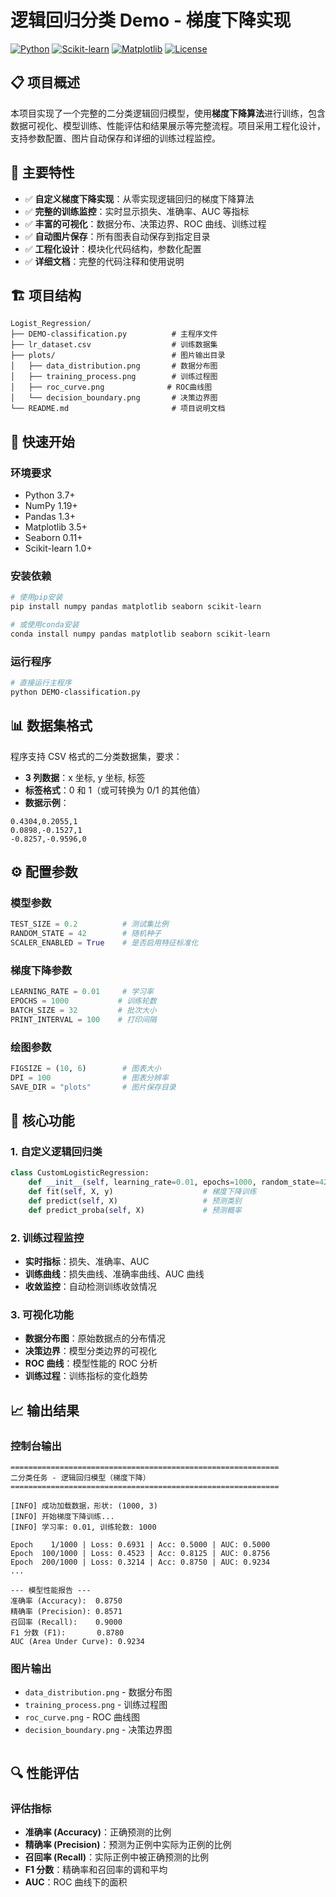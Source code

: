 # 逻辑回归分类 Demo - 梯度下降实现

[![Python](https://img.shields.io/badge/Python-3.7+-blue.svg)](https://www.python.org/)
[![Scikit-learn](https://img.shields.io/badge/Scikit--learn-1.0+-green.svg)](https://scikit-learn.org/)
[![Matplotlib](https://img.shields.io/badge/Matplotlib-3.5+-orange.svg)](https://matplotlib.org/)
[![License](https://img.shields.io/badge/License-MIT-yellow.svg)](LICENSE)

## 📋 项目概述

本项目实现了一个完整的二分类逻辑回归模型，使用**梯度下降算法**进行训练，包含数据可视化、模型训练、性能评估和结果展示等完整流程。项目采用工程化设计，支持参数配置、图片自动保存和详细的训练过程监控。

## 🎯 主要特性

- ✅ **自定义梯度下降实现**：从零实现逻辑回归的梯度下降算法
- ✅ **完整的训练监控**：实时显示损失、准确率、AUC 等指标
- ✅ **丰富的可视化**：数据分布、决策边界、ROC 曲线、训练过程
- ✅ **自动图片保存**：所有图表自动保存到指定目录
- ✅ **工程化设计**：模块化代码结构，参数化配置
- ✅ **详细文档**：完整的代码注释和使用说明

## 🏗️ 项目结构

```
Logist_Regression/
├── DEMO-classification.py          # 主程序文件
├── lr_dataset.csv                  # 训练数据集
├── plots/                          # 图片输出目录
│   ├── data_distribution.png       # 数据分布图
│   ├── training_process.png        # 训练过程图
│   ├── roc_curve.png              # ROC曲线图
│   └── decision_boundary.png       # 决策边界图
└── README.md                       # 项目说明文档
```

## 🚀 快速开始

### 环境要求

- Python 3.7+
- NumPy 1.19+
- Pandas 1.3+
- Matplotlib 3.5+
- Seaborn 0.11+
- Scikit-learn 1.0+

### 安装依赖

```bash
# 使用pip安装
pip install numpy pandas matplotlib seaborn scikit-learn

# 或使用conda安装
conda install numpy pandas matplotlib seaborn scikit-learn
```

### 运行程序

```bash
# 直接运行主程序
python DEMO-classification.py
```

## 📊 数据集格式

程序支持 CSV 格式的二分类数据集，要求：

- **3 列数据**：x 坐标, y 坐标, 标签
- **标签格式**：0 和 1（或可转换为 0/1 的其他值）
- **数据示例**：

```csv
0.4304,0.2055,1
0.0898,-0.1527,1
-0.8257,-0.9596,0
```

## ⚙️ 配置参数

### 模型参数

```python
TEST_SIZE = 0.2          # 测试集比例
RANDOM_STATE = 42        # 随机种子
SCALER_ENABLED = True    # 是否启用特征标准化
```

### 梯度下降参数

```python
LEARNING_RATE = 0.01     # 学习率
EPOCHS = 1000           # 训练轮数
BATCH_SIZE = 32         # 批次大小
PRINT_INTERVAL = 100    # 打印间隔
```

### 绘图参数

```python
FIGSIZE = (10, 6)        # 图表大小
DPI = 100                # 图表分辨率
SAVE_DIR = "plots"       # 图片保存目录
```

## 🔧 核心功能

### 1. 自定义逻辑回归类

```python
class CustomLogisticRegression:
    def __init__(self, learning_rate=0.01, epochs=1000, random_state=42)
    def fit(self, X, y)                    # 梯度下降训练
    def predict(self, X)                   # 预测类别
    def predict_proba(self, X)             # 预测概率
```

### 2. 训练过程监控

- **实时指标**：损失、准确率、AUC
- **训练曲线**：损失曲线、准确率曲线、AUC 曲线
- **收敛监控**：自动检测训练收敛情况

### 3. 可视化功能

- **数据分布图**：原始数据点的分布情况
- **决策边界**：模型分类边界的可视化
- **ROC 曲线**：模型性能的 ROC 分析
- **训练过程**：训练指标的变化趋势

## 📈 输出结果

### 控制台输出

```
============================================================
二分类任务 - 逻辑回归模型（梯度下降）
============================================================

[INFO] 成功加载数据，形状: (1000, 3)
[INFO] 开始梯度下降训练...
[INFO] 学习率: 0.01, 训练轮数: 1000

Epoch    1/1000 | Loss: 0.6931 | Acc: 0.5000 | AUC: 0.5000
Epoch  100/1000 | Loss: 0.4523 | Acc: 0.8125 | AUC: 0.8756
Epoch  200/1000 | Loss: 0.3214 | Acc: 0.8750 | AUC: 0.9234
...

--- 模型性能报告 ---
准确率 (Accuracy):  0.8750
精确率 (Precision): 0.8571
召回率 (Recall):    0.9000
F1 分数 (F1):       0.8780
AUC (Area Under Curve): 0.9234
```

### 图片输出

- `data_distribution.png` - 数据分布图
- `training_process.png` - 训练过程图
- `roc_curve.png` - ROC 曲线图
- `decision_boundary.png` - 决策边界图
   ```

## 🔍 性能评估

### 评估指标

- **准确率 (Accuracy)**：正确预测的比例
- **精确率 (Precision)**：预测为正例中实际为正例的比例
- **召回率 (Recall)**：实际正例中被正确预测的比例
- **F1 分数**：精确率和召回率的调和平均
- **AUC**：ROC 曲线下的面积
